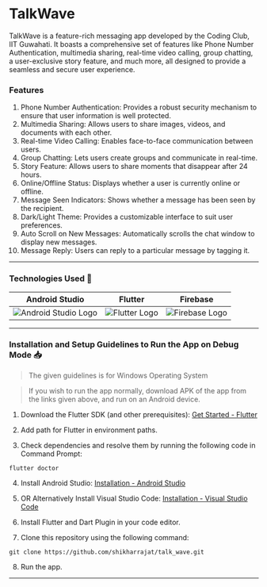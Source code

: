 # TalkWave
TalkWave is a feature-rich messaging app developed by the Coding Club, IIT Guwahati. It boasts a comprehensive set of features like Phone Number Authentication, multimedia sharing, real-time video calling, group chatting, a user-exclusive story feature, and much more, all designed to provide a seamless and secure user experience.


### Features
1. Phone Number Authentication: Provides a robust security mechanism to ensure that user information is well protected.
2. Multimedia Sharing: Allows users to share images, videos, and documents with each other.
3. Real-time Video Calling: Enables face-to-face communication between users.
4. Group Chatting: Lets users create groups and communicate in real-time.
5. Story Feature: Allows users to share moments that disappear after 24 hours.
6. Online/Offline Status: Displays whether a user is currently online or offline.
7. Message Seen Indicators: Shows whether a message has been seen by the recipient.
8. Dark/Light Theme: Provides a customizable interface to suit user preferences.
9. Auto Scroll on New Messages: Automatically scrolls the chat window to display new messages.
10. Message Reply: Users can reply to a particular message by tagging it.

---
### Technologies Used 📱

| Android Studio | Flutter | Firebase |
|:--------------:|:-------:|:--------:|
|![Android Studio Logo](https://techcrunch.com/wp-content/uploads/2017/02/android-studio-logo.png?w=730&crop=1)|![Flutter Logo](https://repository-images.githubusercontent.com/31792824/fb7e5700-6ccc-11e9-83fe-f602e1e1a9f1)|![Firebase Logo](https://www.technisys.com/wp-content/uploads/2021/06/firebase_logo-1.png)|
---
### Installation and Setup Guidelines to Run the App on Debug Mode 📥

> The given guidelines is for Windows Operating System

> If you wish to run the app normally, download APK of the app from the links given above, and run on an Android device.

1. Download the Flutter SDK (and other prerequisites):
   [Get Started - Flutter](https://flutter.dev/docs/get-started/install/windows)

2. Add path for Flutter in environment paths.

3. Check dependencies and resolve them by running the following code in Command Prompt:
```
flutter doctor
```

4. Install Android Studio: [Installation - Android Studio](https://developer.android.com/studio)

5. OR Alternatively Install Visual Studio Code: [Installation - Visual Studio Code](https://code.visualstudio.com/Download)

6. Install Flutter and Dart Plugin in your code editor.

7. Clone this repository using the following command:
```
git clone https://github.com/shikharrajat/talk_wave.git
```

8. Run the app.
---
